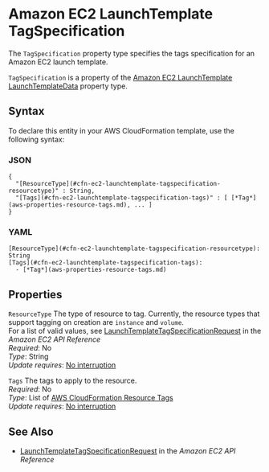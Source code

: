 # Amazon EC2 LaunchTemplate TagSpecification<a name="aws-properties-ec2-launchtemplate-tagspecification"></a>

<a name="aws-properties-ec2-launchtemplate-tagspecification-description"></a>The `TagSpecification` property type specifies the tags specification for an Amazon EC2 launch template\.

<a name="aws-properties-ec2-launchtemplate-tagspecification-inheritance"></a> `TagSpecification` is a property of the [Amazon EC2 LaunchTemplate LaunchTemplateData](aws-properties-ec2-launchtemplate-launchtemplatedata.md) property type\.

## Syntax<a name="aws-properties-ec2-launchtemplate-tagspecification-syntax"></a>

To declare this entity in your AWS CloudFormation template, use the following syntax:

### JSON<a name="aws-properties-ec2-launchtemplate-tagspecification-syntax.json"></a>

```
{
  "[ResourceType](#cfn-ec2-launchtemplate-tagspecification-resourcetype)" : String,
  "[Tags](#cfn-ec2-launchtemplate-tagspecification-tags)" : [ [*Tag*](aws-properties-resource-tags.md), ... ]
}
```

### YAML<a name="aws-properties-ec2-launchtemplate-tagspecification-syntax.yaml"></a>

```
[ResourceType](#cfn-ec2-launchtemplate-tagspecification-resourcetype): String
[Tags](#cfn-ec2-launchtemplate-tagspecification-tags): 
  - [*Tag*](aws-properties-resource-tags.md)
```

## Properties<a name="aws-properties-ec2-launchtemplate-tagspecification-properties"></a>

`ResourceType`  <a name="cfn-ec2-launchtemplate-tagspecification-resourcetype"></a>
The type of resource to tag\. Currently, the resource types that support tagging on creation are `instance` and `volume`\.  
For a list of valid values, see [LaunchTemplateTagSpecificationRequest](https://docs.aws.amazon.com/AWSEC2/latest/APIReference/API_LaunchTemplateTagSpecificationRequest.html) in the *Amazon EC2 API Reference*  
 *Required*: No  
 *Type*: String  
 *Update requires*: [No interruption](using-cfn-updating-stacks-update-behaviors.md#update-no-interrupt) 

`Tags`  <a name="cfn-ec2-launchtemplate-tagspecification-tags"></a>
The tags to apply to the resource\.  
 *Required*: No  
 *Type*: List of [AWS CloudFormation Resource Tags](aws-properties-resource-tags.md)  
 *Update requires*: [No interruption](using-cfn-updating-stacks-update-behaviors.md#update-no-interrupt) 

## See Also<a name="aws-properties-ec2-launchtemplate-tagspecification-seealso"></a>
+ [LaunchTemplateTagSpecificationRequest](https://docs.aws.amazon.com/AWSEC2/latest/APIReference/API_LaunchTemplateTagSpecificationRequest.html) in the *Amazon EC2 API Reference*